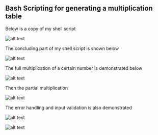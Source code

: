 ## Bash Scripting for generating a multiplication table
Below is a copy of my shell script

![alt text](../My-PBL-MarketPeak-Ecommerce/images/shell-script1.PNG)

The concluding part of my shell script is shown below

![alt text](../My-PBL-MarketPeak-Ecommerce/images/shell-script2.PNG)

The full multiplication of a certain number is demonstrated below

![alt text](../My-PBL-MarketPeak-Ecommerce/images/full-multiplication.PNG)

Then the partial multiplication

![alt text](../My-PBL-MarketPeak-Ecommerce/images/partial-multiplication.PNG)

The error handling and input validation is also demonstrated

![alt text](../My-PBL-MarketPeak-Ecommerce/images/error-handling.PNG)

![alt text](../My-PBL-MarketPeak-Ecommerce/images/error-handling2.PNG)